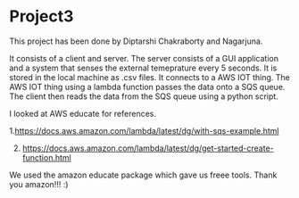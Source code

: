 # Project3 

This project has been done by Diptarshi Chakraborty and Nagarjuna.

It consists of a client and server. The server consists of a GUI application and a system
that senses the external temeprature every 5 seconds. It is stored in the local machine
as .csv files. It connects to a AWS IOT thing. The AWS IOT thing using a lambda function 
passes the data onto a SQS queue. The client then reads the data from the SQS queue
using a python script.

I looked at AWS educate for references. 

1.https://docs.aws.amazon.com/lambda/latest/dg/with-sqs-example.html

2. https://docs.aws.amazon.com/lambda/latest/dg/get-started-create-function.html 

We used the amazon educate package which gave us freee tools. Thank you amazon!!! :)
